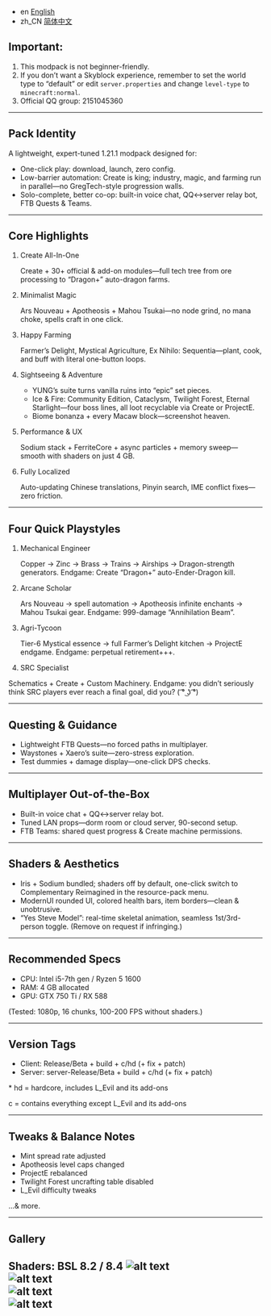 - en [English](README.md)
- zh_CN [简体中文](README.zh_CN.md)

## Important:
1. This modpack is not beginner-friendly.
2. If you don’t want a Skyblock experience, remember to set the world type to “default” or edit `server.properties` and change `level-type` to `minecraft:normal`.
3. Official QQ group: 2151045360

---

## Pack Identity
A lightweight, expert-tuned 1.21.1 modpack designed for:  
- One-click play: download, launch, zero config.  
- Low-barrier automation: Create is king; industry, magic, and farming run in parallel—no GregTech-style progression walls.  
- Solo-complete, better co-op: built-in voice chat, QQ↔server relay bot, FTB Quests & Teams.

---

## Core Highlights

1. Create All-In-One

   Create + 30+ official & add-on modules—full tech tree from ore processing to “Dragon+” auto-dragon farms.

2. Minimalist Magic

   Ars Nouveau + Apotheosis + Mahou Tsukai—no node grind, no mana choke, spells craft in one click.

3. Happy Farming

   Farmer’s Delight, Mystical Agriculture, Ex Nihilo: Sequentia—plant, cook, and buff with literal one-button loops.

4. Sightseeing & Adventure  
   - YUNG’s suite turns vanilla ruins into “epic” set pieces.  
   - Ice & Fire: Community Edition, Cataclysm, Twilight Forest, Eternal Starlight—four boss lines, all loot recyclable via Create or ProjectE.  
   - Biome bonanza + every Macaw block—screenshot heaven.

5. Performance & UX

   Sodium stack + FerriteCore + async particles + memory sweep—smooth with shaders on just 4 GB.

6. Fully Localized

   Auto-updating Chinese translations, Pinyin search, IME conflict fixes—zero friction.

---

## Four Quick Playstyles

1. Mechanical Engineer

   Copper → Zinc → Brass → Trains → Airships → Dragon-strength generators. Endgame: Create “Dragon+” auto-Ender-Dragon kill.

2. Arcane Scholar

   Ars Nouveau → spell automation → Apotheosis infinite enchants → Mahou Tsukai gear. Endgame: 999-damage “Annihilation Beam”.

3. Agri-Tycoon

   Tier-6 Mystical essence → full Farmer’s Delight kitchen → ProjectE endgame. Endgame: perpetual retirement+++.

4. SRC Specialist

Schematics + Create + Custom Machinery. Endgame: you didn’t seriously think SRC players ever reach a final goal, did you? ( ͡° ͜ʖ ͡°)

---

## Questing & Guidance

- Lightweight FTB Quests—no forced paths in multiplayer.  
- Waystones + Xaero’s suite—zero-stress exploration.  
- Test dummies + damage display—one-click DPS checks.

---

## Multiplayer Out-of-the-Box

- Built-in voice chat + QQ↔server relay bot.  
- Tuned LAN props—dorm room or cloud server, 90-second setup.  
- FTB Teams: shared quest progress & Create machine permissions.

---

## Shaders & Aesthetics

- Iris + Sodium bundled; shaders off by default, one-click switch to Complementary Reimagined in the resource-pack menu.  
- ModernUI rounded UI, colored health bars, item borders—clean & unobtrusive.  
- “Yes Steve Model”: real-time skeletal animation, seamless 1st/3rd-person toggle. (Remove on request if infringing.)

---

## Recommended Specs

- CPU: Intel i5-7th gen / Ryzen 5 1600  
- RAM: 4 GB allocated  
- GPU: GTX 750 Ti / RX 588

(Tested: 1080p, 16 chunks, 100-200 FPS without shaders.)

---

## Version Tags

- Client: Release/Beta + build + c/hd (+ fix + patch)  
- Server: server-Release/Beta + build + c/hd (+ fix + patch)  

\* hd = hardcore, includes L_Evil and its add-ons

c = contains everything except L_Evil and its add-ons

---

## Tweaks & Balance Notes  
- Mint spread rate adjusted  
- Apotheosis level caps changed  
- ProjectE rebalanced  
- Twilight Forest uncrafting table disabled  
- L_Evil difficulty tweaks

…& more.

---

## Gallery  
Shaders: BSL 8.2 / 8.4
![alt text](https://image.yangyang8002.xin/i/2025/08/19/e5sm6n.png)  
![alt text](https://image.yangyang8002.xin/i/2025/08/19/e5rygj.png)  
![alt text](https://image.yangyang8002.xin/i/2025/08/19/e5s9ym.png)  
![alt text](https://image.yangyang8002.xin/i/2025/08/19/e5rxsd.png)
---




